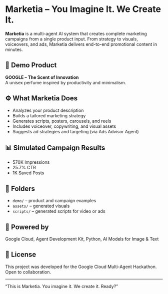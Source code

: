 
# Marketia – You Imagine It. We Create It.

**Marketia** is a multi-agent AI system that creates complete marketing campaigns from a single product input. From strategy to visuals, voiceovers, and ads, Marketia delivers end-to-end promotional content in minutes.

## 🌟 Demo Product
**GOOGLE – The Scent of Innovation**  
A unisex perfume inspired by productivity and minimalism.

## ⚙️ What Marketia Does
- Analyzes your product description
- Builds a tailored marketing strategy
- Generates scripts, posters, carousels, and reels
- Includes voiceover, copywriting, and visual assets
- Suggests ad strategies and targeting (via Ads Advisor Agent)

## 📊 Simulated Campaign Results
- 570K Impressions  
- 25.7% CTR  
- 1K Saved Posts

## 📁 Folders
- `demo/` – product and campaign examples  
- `assets/` – generated visuals  
- `scripts/` – generated scripts for video or ads

## 🧠 Powered by
Google Cloud, Agent Development Kit, Python, AI Models for Image & Text

## 📝 License
This project was developed for the Google Cloud Multi-Agent Hackathon. Open to collaboration.

---
“This is Marketia. You imagine it. We create it. Ready?”
